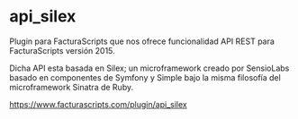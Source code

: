 # api_silex
Plugin para FacturaScripts que nos ofrece funcionalidad API REST para FacturaScripts versión 2015.

Dicha API esta basada en Silex; un microframework creado por SensioLabs basado en componentes de Symfony y Simple bajo la misma filosofía del microframework Sinatra de Ruby.

https://www.facturascripts.com/plugin/api_silex